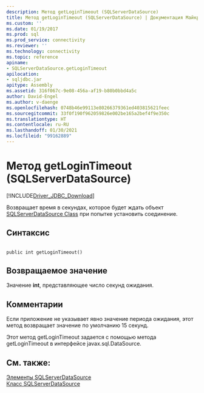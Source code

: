 ```yaml
---
description: Метод getLoginTimeout (SQLServerDataSource)
title: Метод getLoginTimeout (SQLServerDataSource) | Документация Майкрософт
ms.custom: ''
ms.date: 01/19/2017
ms.prod: sql
ms.prod_service: connectivity
ms.reviewer: ''
ms.technology: connectivity
ms.topic: reference
apiname:
- SQLServerDataSource.getLoginTimeout
apilocation:
- sqljdbc.jar
apitype: Assembly
ms.assetid: 316f067c-9e08-456a-af19-b80b0bbd4a5c
author: David-Engel
ms.author: v-daenge
ms.openlocfilehash: 0748b46e99113e80266379361ed403815621feec
ms.sourcegitcommit: 33f0f190f962059826e002be165a2bef4f9e350c
ms.translationtype: HT
ms.contentlocale: ru-RU
ms.lasthandoff: 01/30/2021
ms.locfileid: "99162889"
---
```

# <a name="getlogintimeout-method-sqlserverdatasource"></a>Метод getLoginTimeout (SQLServerDataSource)
[!INCLUDE[Driver_JDBC_Download](../../../includes/driver_jdbc_download.md)]

  Возвращает время в секундах, которое будет ждать объект [SQLServerDataSource Class](../../../connect/jdbc/reference/sqlserverdatasource-class.md) при попытке установить соединение.  
  
## <a name="syntax"></a>Синтаксис  
  
```  
  
public int getLoginTimeout()  
```  
  
## <a name="return-value"></a>Возвращаемое значение  
 Значение **int**, представляющее число секунд ожидания.  
  
## <a name="remarks"></a>Комментарии  
 Если приложение не указывает явно значение периода ожидания, этот метод возвращает значение по умолчанию 15 секунд.  
  
 Этот метод getLoginTimeout задается с помощью метода getLoginTimeout в интерфейсе javax.sql.DataSource.  
  
## <a name="see-also"></a>См. также:  
 [Элементы SQLServerDataSource](../../../connect/jdbc/reference/sqlserverdatasource-members.md)   
 [Класс SQLServerDataSource](../../../connect/jdbc/reference/sqlserverdatasource-class.md)  
  
  
